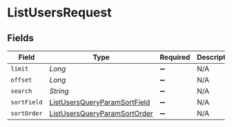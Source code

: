 # ListUsersRequest


## Fields

| Field                                                                                   | Type                                                                                    | Required                                                                                | Description                                                                             |
| --------------------------------------------------------------------------------------- | --------------------------------------------------------------------------------------- | --------------------------------------------------------------------------------------- | --------------------------------------------------------------------------------------- |
| `limit`                                                                                 | *Long*                                                                                  | :heavy_minus_sign:                                                                      | N/A                                                                                     |
| `offset`                                                                                | *Long*                                                                                  | :heavy_minus_sign:                                                                      | N/A                                                                                     |
| `search`                                                                                | *String*                                                                                | :heavy_minus_sign:                                                                      | N/A                                                                                     |
| `sortField`                                                                             | [ListUsersQueryParamSortField](../../models/operations/ListUsersQueryParamSortField.md) | :heavy_minus_sign:                                                                      | N/A                                                                                     |
| `sortOrder`                                                                             | [ListUsersQueryParamSortOrder](../../models/operations/ListUsersQueryParamSortOrder.md) | :heavy_minus_sign:                                                                      | N/A                                                                                     |